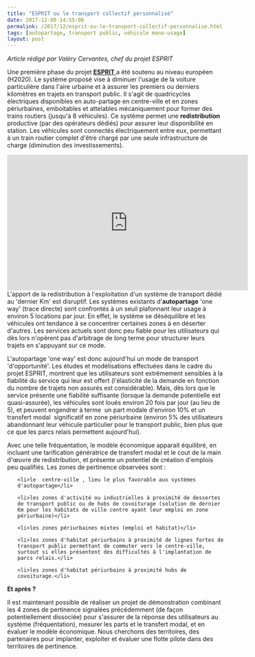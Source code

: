 ```yaml
---
title: "ESPRIT ou le transport collectif personnalisé"
date: 2017-12-08 14:55:06
permalink: /2017/12/esprit-ou-le-transport-collectif-personnalise.html
tags: [autopartage, transport public, véhicule mono-usage]
layout: post
---
```


<em>Article rédigé par Valéry Cervantes, chef du projet ESPRIT</em>



Une première phase du projet <a href="http://www.esprit-transport-system.eu/" target="_blank" rel="noopener"><strong>ESPRIT</strong> </a>a été soutenu au niveau européen (H2020). Le système proposé vise à diminuer l'usage de la voiture particulière dans l'aire urbaine et à assurer les premiers ou derniers kilomètres en trajets en transport public. Il s'agit de quadricycles électriques disponibles en auto-partage en centre-ville et en zones périurbaines, emboitables et attelables mécaniquement pour former des trains routiers (jusqu'à 8 véhicules). Ce système permet une <strong>redistribution</strong> productive (par des opérateurs dédiés) pour assurer leur disponibilité en station. Les véhicules sont connectés électriquement entre eux, permettant à un train routier complet d'être chargé par une seule infrastructure de charge (diminution des investissements).



<iframe src="https://www.youtube.com/embed/pl-CPQI9rbU" width="560" height="315" frameborder="0" allowfullscreen="allowfullscreen"></iframe>



<!--more-->L'apport de la redistribution à l'exploitation d'un système de transport dédié au 'dernier Km' est disruptif. Les systèmes existants d'<strong>autopartage</strong> 'one way' (trace directe) sont confrontés à un seuil plafonnant leur usage à environ 5 locations par jour. En effet, le système se déséquilibre et les véhicules ont tendance à se concentrer certaines zones à en déserter d'autres. Les services actuels sont donc peu fiable pour les utilisateurs qui dès lors n'opèrent pas d'arbitrage de long terme pour structurer leurs trajets en s'appuyant sur ce mode.



L'autopartage 'one way' est donc aujourd'hui un mode de transport 'd'opportunité'. Les études et modélisations effectuées dans le cadre du projet ESPRIT, montrent que les utilisateurs sont extrêmement sensibles à la fiabilité du service qui leur est offert (l'élasticité de la demande en fonction du nombre de trajets non assurés est considérable). Mais, dès lors que le service présente une fiabilité suffisante (lorsque la demande potentielle est quasi-assurée), les véhicules sont loués environ 20 fois par jour (au lieu de 5), et peuvent engendrer à terme  un part modale d'environ 10% et un transfert modal  significatif en zone périurbaine (environ 5% des utilisateurs abandonnant leur véhicule particulier pour le transport public, bien plus que ce que les parcs relais permettent aujourd'hui).



Avec une telle fréquentation, le modèle économique apparait équilibré, en incluant une tarification génératrice de transfert modal et le cout de la main d'œuvre de redistribution, et présente un potentiel de création d'emplois peu qualifiés. Les zones de pertinence observées sont :

<ul>

 	<li>le  centre-ville , lieu le plus favorable aux systèmes d'autopartage</li>

 	<li>les zones d'activité ou industrielles à proximité de dessertes de transport public ou de hubs de covoiturage (solution de dernier Km pour les habitats de ville centre ayant leur emploi en zone périurbaine)</li>

 	<li>les zones périurbaines mixtes (emploi et habitat)</li>

 	<li>les zones d'habitat périurbains à proximité de lignes fortes de transport public permettant de commuter vers le centre-ville, surtout si elles présentent des difficultés à l'implantation de parcs relais.</li>

 	<li>les zones d'habitat périurbains à proximité hubs de covoiturage.</li>

</ul>

<strong>Et après ?</strong>



Il est maintenant possible de réaliser un projet de démonstration combinant les 4 zones de pertinence signalées précédemment (de façon potentiellement dissociée) pour s'assurer de la réponse des utilisateurs au système (fréquentation), mesurer les parts et le transfert modal, et en évaluer le modèle économique. Nous cherchons des territoires, des partenaires pour implanter, exploiter et évaluer une flotte pilote dans des territoires de pertinence.
